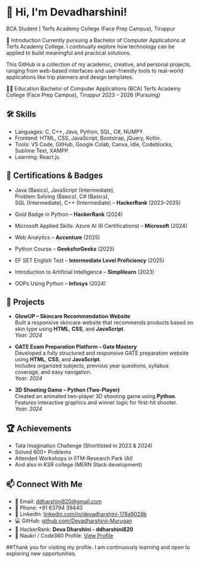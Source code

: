 # 👋 Hi, I'm Devadharshini!

BCA Student | Terfs Academy College (Face Prep Campus), Tiruppur

📘 Introduction
Currently pursuing a Bachelor of Computer Applications at Terfs Academy College.
I continually explore how technology can be applied to build meaningful and practical solutions.

This GitHub is a collection of my academic, creative, and personal projects, ranging from web-based interfaces and user-friendly tools to real-world applications like trip planners and design templates.

🧑‍🎓 Education
Bachelor of Computer Applications (BCA)
Terfs Academy College (Face Prep Campus), Tiruppur
2023 – 2026 (Pursuing)

## 🛠️ Skills
- Languages: C, C++, Java, Python, SQL, C#, NUMPY.
- Frontend: HTML, CSS, JavaScript, Bootstrap, jQuery, Kotlin.
- Tools: VS Code, GitHub, Google Colab, Canva, idle, Codeblocks, Sublime Text, XAMPP.
- Learning: React.js.

## 🧠 Certifications & Badges

- Java (Basics), JavaScript (Intermediate),  
  Problem Solving (Basics), C# (Basics),  
  SQL (Intermediate), C++ (Intermediate) – **HackerRank** (2023–2025)

- Gold Badge in Python – **HackerRank** (2024)

- Microsoft Applied Skills: Azure AI (6 Certifications) – **Microsoft** (2024)

- Web Analytics – **Accenture** (2025)

- Python Course – **GeeksforGeeks** (2025)

- EF SET English Test – **Intermediate Level Proficiency** (2025)

- Introduction to Artificial Intelligence – **Simplilearn** (2023)

- OOPs Using Python – **Infosys** (2024)

## 📁 Projects
- **GlowUP – Skincare Recommendation Website**  
  Built a responsive skincare website that recommends products based on skin type using **HTML**, **CSS**, and **JavaScript**.  
  _Year: 2024_

- **GATE Exam Preparation Platform – Gate Mastery**  
  Developed a fully structured and responsive GATE preparation website using **HTML**, **CSS**, and **JavaScript**.  
  Includes organized subjects, previous year questions, syllabus coverage, and easy navigation.  
  _Year: 2024_

- **3D Shooting Game – Python (Two-Player)**  
  Created an animated two-player 3D shooting game using **Python**.  
  Features interactive graphics and winner logic for first-hit shooter.  
  _Year: 2024_

## 🏆 Achievements
- Tata Imagination Challenge (Shortlisted in 2023 & 2024)
- Solved 600+ Problems
- Attended Workshops in IITM-Research Park (AI)
- And also in KSR college (MERN Stack development)

## 📫 Connect With Me

- 📧 Email: [ddharshini820@gmail.com](mailto:ddharshini820@gmail.com)
- 📱 Phone: +91 63794 39440
- 🔗 LinkedIn: [linkedin.com/in/devadharshini-178a9028b](https://www.linkedin.com/in/devadharshini-178a9028b/)
- 💻 GitHub: [github.com/Devadharshinii-Murugan](https://github.com/Devadharshinii-Murugan)
- 🧠 HackerRank: **Deva Dharshini - ddharshini820**
- 💼 Naukri / Code360 Profile: [View Profile](https://www.naukri.com/code360/profile/c4a2dc07-2e2d-4104-a3bd-fe759bdd442a)


##Thank you for visiting my profile. I am continuously learning and open to exploring new opportunities.
